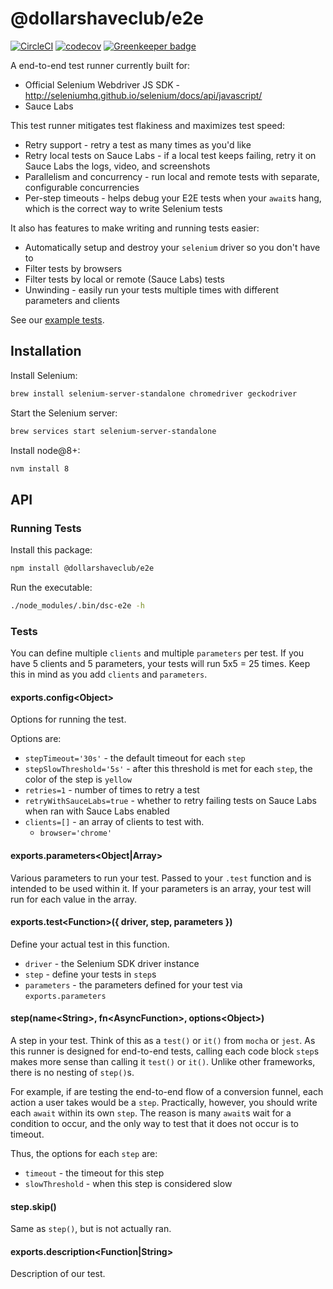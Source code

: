 # @dollarshaveclub/e2e

[![CircleCI](https://circleci.com/gh/dollarshaveclub/e2e/tree/master.svg?style=svg&circle-token=3c62580973ef5525cd6a68b7e57bd8d9e603a91e)](https://circleci.com/gh/dollarshaveclub/e2e/tree/master)
[![codecov](https://codecov.io/gh/dollarshaveclub/e2e/branch/master/graph/badge.svg?token=RL1k07t3tS)](https://codecov.io/gh/dollarshaveclub/e2e)
[![Greenkeeper badge](https://badges.greenkeeper.io/dollarshaveclub/e2e.svg?token=53420725e4efa55047668b13f8221d19e6c294e7783481a4300c63fbed4ba71c&ts=1510792360361)](https://greenkeeper.io/)

A end-to-end test runner currently built for:

- Official Selenium Webdriver JS SDK - http://seleniumhq.github.io/selenium/docs/api/javascript/
- Sauce Labs

This test runner mitigates test flakiness and maximizes test speed:

- Retry support - retry a test as many times as you'd like
- Retry local tests on Sauce Labs - if a local test keeps failing, retry it on Sauce Labs the logs, video, and screenshots
- Parallelism and concurrency - run local and remote tests with separate, configurable concurrencies
- Per-step timeouts - helps debug your E2E tests when your `await`s hang, which is the correct way to write Selenium tests

It also has features to make writing and running tests easier:

- Automatically setup and destroy your `selenium` driver so you don't have to
- Filter tests by browsers
- Filter tests by local or remote (Sauce Labs) tests
- Unwinding - easily run your tests multiple times with different parameters and clients

See our [example tests](tests/).

## Installation

Install Selenium:

```bash
brew install selenium-server-standalone chromedriver geckodriver
```

Start the Selenium server:

```bash
brew services start selenium-server-standalone
```

Install node@8+:

```bash
nvm install 8
```

## API

### Running Tests

Install this package:

```bash
npm install @dollarshaveclub/e2e
```

Run the executable:

```bash
./node_modules/.bin/dsc-e2e -h
```

### Tests

You can define multiple `clients` and multiple `parameters` per test.
If you have 5 clients and 5 parameters, your tests will run 5x5 = 25 times.
Keep this in mind as you add `clients` and `parameters`.

#### exports.config\<Object\>

Options for running the test.

Options are:

- `stepTimeout='30s'` - the default timeout for each `step`
- `stepSlowThreshold='5s'` - after this threshold is met for each `step`, the color of the step is `yellow`
- `retries=1` - number of times to retry a test
- `retryWithSauceLabs=true` - whether to retry failing tests on Sauce Labs when ran with Sauce Labs enabled
- `clients=[]` - an array of clients to test with.
  - `browser='chrome'`

#### exports.parameters\<Object|Array>

Various parameters to run your test.
Passed to your `.test` function and is intended to be used within it.
If your parameters is an array, your test will run for each value in the array.

#### exports.test\<Function>({ driver, step, parameters })

Define your actual test in this function.

- `driver` - the Selenium SDK driver instance
- `step` - define your tests in `step`s
- `parameters` - the parameters defined for your test via `exports.parameters`

#### step(name\<String>, fn\<AsyncFunction>, options\<Object>)

A step in your test. Think of this as a `test()` or `it()` from `mocha` or `jest`.
As this runner is designed for end-to-end tests, calling each code block `step`s
makes more sense than calling it `test()` or `it()`.
Unlike other frameworks, there is no nesting of `step()`s.

For example, if are testing the end-to-end flow of a conversion funnel,
each action a user takes would be a `step`.
Practically, however, you should write each `await` within its own `step`.
The reason is many `await`s wait for a condition to occur, and the only way
to test that it does not occur is to timeout.

Thus, the options for each `step` are:

- `timeout` - the timeout for this step
- `slowThreshold` - when this step is considered slow

#### step.skip()

Same as `step()`, but is not actually ran.

#### exports.description<Function|String>

Description of our test.
